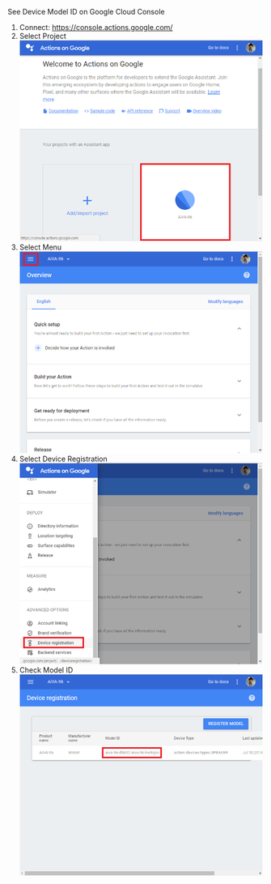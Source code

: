 See Device Model ID on Google Cloud Console

1. Connect: https://console.actions.google.com/
2. Select Project  
![](/assets/project_model_id_1.png)  
3. Select Menu
![](/assets/project_model_id_2.png)  
4. Select Device Registration
![](/assets/project_model_id_3.png)  
5. Check Model ID
![](/assets/project_model_id_4.png)  